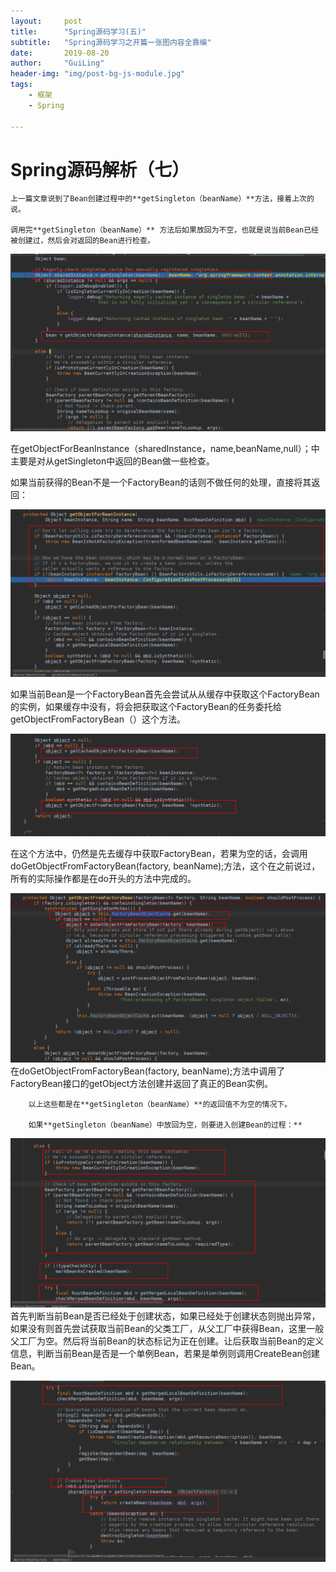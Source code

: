 ```yaml
---
layout:     post
title:      "Spring源码学习(五)"
subtitle:   "Spring源码学习之开篇一张图内容全靠编"
date:       2019-08-20
author:     "GuiLing"
header-img: "img/post-bg-js-module.jpg"
tags:
    - 框架
    - Spring

---
```


# Spring源码解析（七）

    上一篇文章说到了Bean创建过程中的**getSingleton（beanName）**方法，接着上次的说。
    
    调用完**getSingleton（beanName）** 方法后如果放回为不空，也就是说当前Bean已经被创建过，然后会对返回的Bean进行检查。

![img](/img/spring/2019/01/tpu44oed6mj7uoghat0qumlvrv.png)

在getObjectForBeanInstance（sharedInstance，name,beanName,null）；中主要是对从getSingleton中返回的Bean做一些检查。

如果当前获得的Bean不是一个FactoryBean的话则不做任何的处理，直接将其返回：

![img](/img/spring/2019/01/5imtj2n858jv9or7iudqatnjas.png)

如果当前Bean是一个FactoryBean首先会尝试从从缓存中获取这个FactoryBean的实例，如果缓存中没有，将会把获取这个FactoryBean的任务委托给getObjectFromFactoryBean（）这个方法。

![img](/img/spring/2019/01/4emj9niab0j0cq7m71ahe8l0vn.png)

在这个方法中，仍然是先去缓存中获取FactoryBean，若果为空的话，会调用doGetObjectFromFactoryBean(factory, beanName);方法，这个在之前说过，所有的实际操作都是在do开头的方法中完成的。

![img](/img/spring/2019/01/tstdqd6cqoh9kpht3q8fc38e09.png)在doGetObjectFromFactoryBean(factory, beanName);方法中调用了FactoryBean接口的getObject方法创建并返回了真正的Bean实例。

        以上这些都是在**getSingleton（beanName）**的返回值不为空的情况下。
    
        如果**getSingleton（beanName）中放回为空，则要进入创建Bean的过程：**

![img](/img/spring/2019/01/qobj662a0sjbio6v894bdi0i06.png)首先判断当前Bean是否已经处于创建状态，如果已经处于创建状态则抛出异常，如果没有则首先尝试获取当前Bean的父类工厂，从父工厂中获得Bean，这里一般父工厂为空。然后将当前Bean的状态标记为正在创建。让后获取当前Bean的定义信息，判断当前Bean是否是一个单例Bean，若果是单例则调用CreateBean创建Bean。

![img](/img/spring/2019/01/07omceb1b8habpgn2lu5tg38kc.png)


